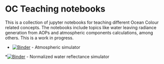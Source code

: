 # OC Teaching notebooks

This is a collection of jupyter notebooks for teaching different Ocean Colour related concepts. The notebooks include topics like water leaving radiance generation from AOPs and atmospheric components calculations, among others. This is a work in progress.


* [![Binder](https://mybinder.org/badge_logo.svg)](https://mybinder.org/v2/gh/fnemina/OC-Teaching-notebooks/master?filepath=notebooks%2FatmSim.ipynb) - Atmospheric simulator

*[![Binder](https://mybinder.org/badge_logo.svg)](https://mybinder.org/v2/gh/fnemina/OC-Teaching-notebooks/master?filepath=notebooks%2FchlRho.ipynb) - Normalized water reflectance simulator
